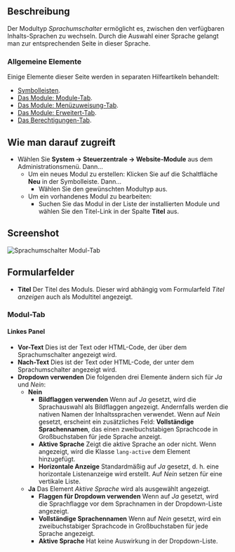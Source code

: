 <!-- Filename: Help4.x:Site_Modules:_Language_Switcher / Display title: Site Module: Sprachauswahl -->

## Beschreibung

Der Modultyp *Sprachumschalter* ermöglicht es, zwischen den verfügbaren Inhalts-Sprachen zu wechseln. Durch die Auswahl einer Sprache gelangt man zur entsprechenden Seite in dieser Sprache.

### Allgemeine Elemente

Einige Elemente dieser Seite werden in separaten Hilfeartikeln behandelt:

* [Symbolleisten](jdocmanual?article=help/common-elements/toolbars).
* [Das Module: Module-Tab](jdocmanual?article=help/modules/modules-module-tab).
* [Das Module: Menüzuweisung-Tab](jdocmanual?article=help/modules/modules-menu-assignment-tab).
* [Das Module: Erweitert-Tab](jdocmanual?article=help/modules/modules-advanced-tab).
* [Das Berechtigungen-Tab](jdocmanual?article=help/common-elements/edit-permissions).

## Wie man darauf zugreift

- Wählen Sie **System → Steuerzentrale → Website-Module** aus dem Administrationsmenü. Dann...
  - Um ein neues Modul zu erstellen: Klicken Sie auf die Schaltfläche **Neu** in der Symbolleiste. Dann...
    - Wählen Sie den gewünschten Modultyp aus.
  - Um ein vorhandenes Modul zu bearbeiten:
    - Suchen Sie das Modul in der Liste der installierten Module und wählen Sie den Titel-Link in der Spalte **Titel** aus.

## Screenshot

![Sprachumschalter Modul-Tab](../../../de/images/modules-site/modules-language-switcher-module-tab.png)

## Formularfelder

- **Titel** Der Titel des Moduls. Dieser wird abhängig vom Formularfeld *Titel anzeigen* auch als Modultitel angezeigt.

### Modul-Tab

#### Linkes Panel

- **Vor-Text** Dies ist der Text oder HTML-Code, der über dem Sprachumschalter angezeigt wird.
- **Nach-Text** Dies ist der Text oder HTML-Code, der unter dem Sprachumschalter angezeigt wird.
- **Dropdown verwenden** Die folgenden drei Elemente ändern sich für *Ja* und *Nein*:
  - **Nein**
    - **Bildflaggen verwenden** Wenn auf *Ja* gesetzt, wird die Sprachauswahl als Bildflaggen angezeigt. Andernfalls werden die nativen Namen der Inhaltssprachen verwendet. Wenn auf *Nein* gesetzt, erscheint ein zusätzliches Feld: **Vollständige Sprachennamen**, das einen zweibuchstabigen Sprachcode in Großbuchstaben für jede Sprache anzeigt.
    - **Aktive Sprache** Zeigt die aktive Sprache an oder nicht. Wenn angezeigt, wird die Klasse `lang-active` dem Element hinzugefügt.
    - **Horizontale Anzeige** Standardmäßig auf *Ja* gesetzt, d. h. eine horizontale Listenanzeige wird erstellt. Auf *Nein* setzen für eine vertikale Liste.
  - **Ja** Das Element *Aktive Sprache* wird als ausgewählt angezeigt.
    - **Flaggen für Dropdown verwenden** Wenn auf *Ja* gesetzt, wird die Sprachflagge vor dem Sprachnamen in der Dropdown-Liste angezeigt.
    - **Vollständige Sprachennamen** Wenn auf *Nein* gesetzt, wird ein zweibuchstabiger Sprachcode in Großbuchstaben für jede Sprache angezeigt.
    - **Aktive Sprache** Hat keine Auswirkung in der Dropdown-Liste.
